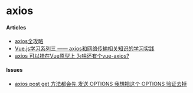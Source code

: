 # axios

#### Articles
* [axios全攻略](https://ykloveyxk.github.io/2017/02/25/axios%E5%85%A8%E6%94%BB%E7%95%A5/#more)
* [Vue.js学习系列三 —— axios和网络传输相关知识的学习实践](http://www.jianshu.com/p/8e5fb763c3d7)
* [axios 可以挂在Vue原型上 为啥还有个vue-axios?](https://segmentfault.com/q/1010000010425538)

#### Issues
* [axios post get 方法都会先 发送 OPTIONS 我想把这个 OPTIONS 验证去掉](https://segmentfault.com/q/1010000012570210/a-1020000012570922)
